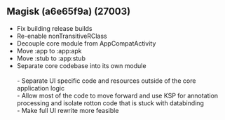## Magisk (a6e65f9a) (27003)
- Fix building release builds
- Re-enable nonTransitiveRClass
- Decouple core module from AppCompatActivity
- Move :app to :app:apk
- Move :stub to :app:stub
- Separate core codebase into its own module<br><br>- Separate UI specific code and resources outside of the core<br> application logic<br>- Allow most of the code to move forward and use KSP for annotation<br> processing and isolate rotton code that is stuck with databinding<br>- Make full UI rewrite more feasible
